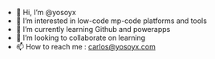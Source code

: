 - 👋 Hi, I’m @yosoyx
- 👀 I’m interested in low-code mp-code platforms and tools
- 🌱 I’m currently learning Github and powerapps
- 💞️ I’m looking to collaborate on learning 
- 📫 How to reach me : carlos@yosoyx.com

<!---
yosoyx/yosoyx is a ✨ special ✨ repository because its `README.md` (this file) appears on your GitHub profile.
You can click the Preview link to take a look at your changes.
--->
